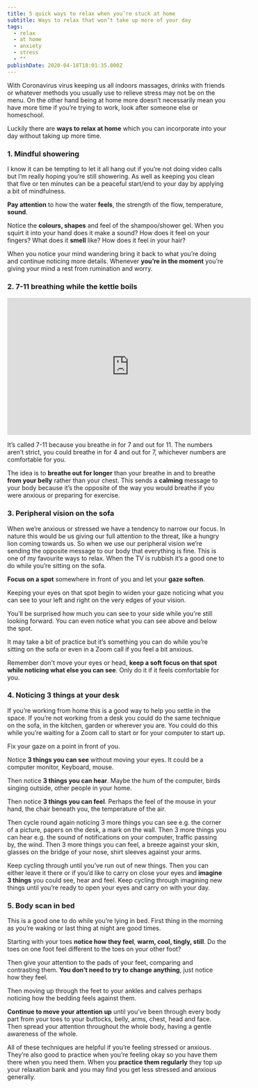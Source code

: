 ```yaml
---
title: 5 quick ways to relax when you’re stuck at home
subtitle: Ways to relax that won’t take up more of your day
tags:
  - relax
  - at home
  - anxiety
  - stress
  - ""
publishDate: 2020-04-18T18:01:35.000Z
---
```


With Coronavirus virus keeping us all indoors massages, drinks with friends or whatever methods you usually use to relieve stress may not be on the menu. On the other hand being at home more doesn’t necessarily mean you have more time if you’re trying to work, look after someone else or homeschool. 

Luckily there are **ways to relax at home** which you can incorporate into your day without taking up more time.

### 1. Mindful showering

I know it can be tempting to let it all hang out if you’re not doing video calls but I’m really hoping you’re still showering. As well as keeping you clean that five or ten minutes can be a peaceful start/end to your day by applying a bit of mindfulness. 

**Pay attention** to how the water **feels**, the strength of the flow, temperature, **sound**.

Notice the **colours, shapes** and feel of the shampoo/shower gel. When you squirt it into your hand does it make a sound? How does it feel on your fingers? What does it **smell** like? How does it feel in your hair? 

When you notice your mind wandering bring it back to what you’re doing and continue noticing more details. Whenever **you’re in the moment** you’re giving your mind a rest from rumination and worry.

### 2. 7-11 breathing while the kettle boils <a name="711breathing"></a> 

<div class="video-container">
<iframe width="560" height="315" src="https://www.youtube.com/embed/zw1ttK2HPgw" frameborder="0" allow="accelerometer; autoplay; encrypted-media; gyroscope; picture-in-picture" allowfullscreen></iframe>
</div>

It’s called 7-11 because you breathe in for 7 and out for 11. The numbers aren’t strict, you could breathe in for 4 and out for 7, whichever numbers are comfortable for you. 

The idea is to **breathe out for longer** than your breathe in and to breathe **from your belly** rather than your chest. This sends a **calming** message to your body because it’s the opposite of the way you would breathe if you were anxious or preparing for exercise.

### 3. Peripheral vision on the sofa

When we’re anxious or stressed we have a tendency to narrow our focus. In nature this would be us giving our full attention to the threat, like a hungry lion coming towards us. So when we use our peripheral vision we’re sending the opposite message to our body that everything is fine. This is one of my favourite ways to relax. When the TV is rubbish it’s a good one to do while you’re sitting on the sofa.

**Focus on a spot** somewhere in front of you and let your **gaze soften**. 

Keeping your eyes on that spot begin to widen your gaze noticing what you can see to your left and right on the very edges of your vision. 

You’ll be surprised how much you can see to your side while you're still looking forward. You can even notice what you can see above and below the spot. 

It may take a bit of practice but it’s something you can do while you’re sitting on the sofa or even in a Zoom call if you feel a bit anxious. 

Remember don't move your eyes or head, **keep a soft focus on that spot while noticing what else you can see**. Only do it if it feels comfortable for you.

### 4. Noticing 3 things at your desk

If you’re working from home this is a good way to help you settle in the space. If you’re not working from a desk you could do the same technique on the sofa, in the kitchen, garden or wherever you are. You could do this while you’re waiting for a Zoom call to start or for your computer to start up.

Fix your gaze on a point in front of you. 

Notice **3 things you can see** without moving your eyes. It could be a computer monitor, Keyboard, mouse. 

Then notice **3 things you can hear**. Maybe the hum of the computer, birds singing outside, other people in your home. 

Then notice **3 things you can feel**. Perhaps the feel of the mouse in your hand, the chair beneath you, the temperature of the air. 

Then cycle round again noticing 3 more things you can see e.g. the corner of a picture, papers on the desk, a mark on the wall. Then 3 more things you can hear e.g. the sound of notifications on your computer, traffic passing by, the wind. Then 3 more things you can feel, a breeze against your skin, glasses on the bridge of your nose, shirt sleeves against your arms. 

Keep cycling through until you’ve run out of new things. Then you can either leave it there or if you’d like to carry on close your eyes and **imagine 3 things** you could see, hear and feel. Keep cycling through imagining new things until you’re ready to open your eyes and carry on with your day.

### 5. Body scan in bed

This is a good one to do while you’re lying in bed. First thing in the morning as you’re waking or last thing at night are good times. 

Starting with your toes **notice how they feel**, **warm, cool, tingly, still**. Do the toes on one foot feel different to the toes on your other foot? 

Then give your attention to the pads of your feet, comparing and contrasting them. **You don’t need to try to change anything**, just notice how they feel. 

Then moving up through the feet to your ankles and calves perhaps noticing how the bedding feels against them. 

**Continue to move your attention up** until you’ve been through every body part from your toes to your buttocks, belly, arms, chest, head and face. Then spread your attention throughout the whole body, having a gentle awareness of the whole.

All of these techniques are helpful if you’re feeling stressed or anxious. They’re also good to practice when you’re feeling okay so you have them there when you need them. When you **practice them regularly** they top up your relaxation bank and you may find you get less stressed and anxious generally.
